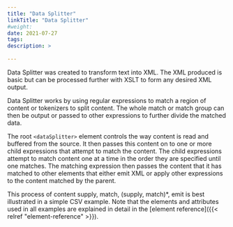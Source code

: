 ```yaml
---
title: "Data Splitter"
linkTitle: "Data Splitter"
#weight:
date: 2021-07-27
tags: 
description: >
  
---
```


Data Splitter was created to transform text into XML. The XML produced is basic but can be processed further with XSLT to form any desired XML output.

Data Splitter works by using regular expressions to match a region of content or tokenizers to split content. The whole match or match group can then be output or passed to other expressions to further divide the matched data.

The root `<dataSplitter>` element controls the way content is read and buffered from the source. It then passes this content on to one or more child expressions that attempt to match the content. The child expressions attempt to match content one at a time in the order they are specified until one matches. The matching expression then passes the content that it has matched to other elements that either emit XML or apply other expressions to the content matched by the parent.

This process of content supply, match, (supply, match)*, emit is best illustrated in a simple CSV example. Note that the elements and attributes used in all examples are explained in detail in the [element reference]({{< relref "element-reference" >}}).
